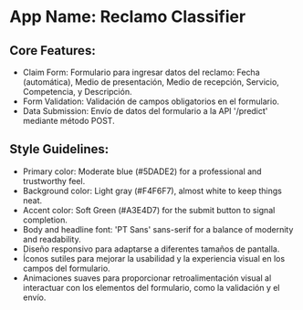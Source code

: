 # **App Name**: Reclamo Classifier

## Core Features:

- Claim Form: Formulario para ingresar datos del reclamo: Fecha (automática), Medio de presentación, Medio de recepción, Servicio, Competencia, y Descripción.
- Form Validation: Validación de campos obligatorios en el formulario.
- Data Submission: Envío de datos del formulario a la API '/predict' mediante método POST.

## Style Guidelines:

- Primary color: Moderate blue (#5DADE2) for a professional and trustworthy feel.
- Background color: Light gray (#F4F6F7), almost white to keep things neat.
- Accent color: Soft Green (#A3E4D7) for the submit button to signal completion.
- Body and headline font: 'PT Sans' sans-serif for a balance of modernity and readability.
- Diseño responsivo para adaptarse a diferentes tamaños de pantalla.
- Íconos sutiles para mejorar la usabilidad y la experiencia visual en los campos del formulario.
- Animaciones suaves para proporcionar retroalimentación visual al interactuar con los elementos del formulario, como la validación y el envío.